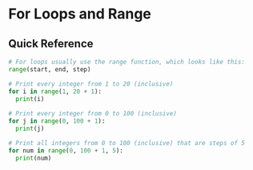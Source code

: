 # For Loops and Range

## Quick Reference

```python
# For loops usually use the range function, which looks like this:
range(start, end, step)
```

```python
# Print every integer from 1 to 20 (inclusive)
for i in range(1, 20 + 1):
  print(i)
  
# Print every integer from 0 to 100 (inclusive)
for j in range(0, 100 + 1):
  print(j)

# Print all integers from 0 to 100 (inclusive) that are steps of 5
for num in range(0, 100 + 1, 5):
  print(num)
```
